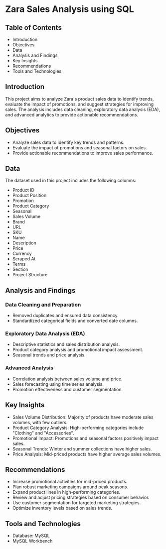 # Zara Sales Analysis using SQL
## Table of Contents
- Introduction
- Objectives
- Data
- Analysis and Findings
- Key Insights
- Recommendations
- Tools and Technologies

## Introduction
This project aims to analyze Zara's product sales data to identify trends, evaluate the impact of promotions, and suggest strategies for improving sales. The analysis includes data cleaning, exploratory data analysis (EDA), and advanced analytics to provide actionable recommendations.

## Objectives
- Analyze sales data to identify key trends and patterns.
- Evaluate the impact of promotions and seasonal factors on sales.
- Provide actionable recommendations to improve sales performance.

## Data
The dataset used in this project includes the following columns:

- Product ID
- Product Position
- Promotion
- Product Category
- Seasonal
- Sales Volume
- Brand
- URL
- SKU
- Name
- Description
- Price
- Currency
- Scraped At
- Terms
- Section
- Project Structure
  
## Analysis and Findings

### Data Cleaning and Preparation
- Removed duplicates and ensured data consistency.
- Standardized categorical fields and converted date columns.
### Exploratory Data Analysis (EDA)
- Descriptive statistics and sales distribution analysis.
- Product category analysis and promotional impact assessment.
- Seasonal trends and price analysis.
### Advanced Analysis
- Correlation analysis between sales volume and price.
- Sales forecasting using time series analysis.
- Promotion effectiveness and customer segmentation.
  
## Key Insights
- Sales Volume Distribution: Majority of products have moderate sales volumes, with few outliers.
- Product Category Analysis: High-performing categories include "Clothing" and "Accessories".
- Promotional Impact: Promotions and seasonal factors positively impact sales.
- Seasonal Trends: Winter and summer collections have higher sales.
- Price Analysis: Mid-priced products have higher average sales volumes.

## Recommendations
- Increase promotional activities for mid-priced products.
- Plan robust marketing campaigns around peak seasons.
- Expand product lines in high-performing categories.
- Review and adjust pricing strategies based on consumer behavior.
- Use customer segmentation for targeted marketing strategies.
- Optimize inventory levels based on sales trends.

## Tools and Technologies
- Database: MySQL
- MySQL Workbench

